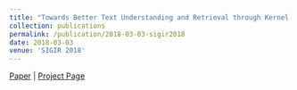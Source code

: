```yaml
---
title: "Towards Better Text Understanding and Retrieval through Kernel Entity Salience Modeling"
collection: publications
permalink: /publication/2018-03-03-sigir2018
date: 2018-03-03
venue: 'SIGIR 2018'
---
```

[Paper](https://doi.org/10.1145/3209978.3209982) | [Project Page](http://boston.lti.cs.cmu.edu/appendices/SIGIR2018-KESM/)
